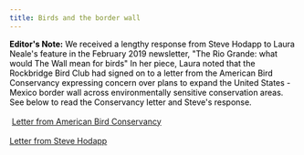 ```yaml
---
title: Birds and the border wall
---
```

<div class="paragraph"><strong style="color:rgb(0, 0, 0)">Editor's Note:</strong><span style="color:rgb(0, 0, 0)">&nbsp;We received a lengthy response from Steve Hodapp to Laura Neale's feature in the February 2019 newsletter, "The Rio Grande: what would The Wall mean for birds" In her piece, Laura noted that the Rockbridge Bird Club had signed on to a letter from the American Bird Conservancy expressing concern over plans to expand the United States - Mexico border wall across environmentally sensitive conservation areas. See below to read the Conservancy letter and Steve's response.<br /><br />&nbsp;<a href="/uploads/2/6/7/8/26780846/abc_letter_2.pdf">Letter from American Bird Conservancy</a><br /><br /><a href="/uploads/2/6/7/8/26780846/hodapp_letter.pdf">Letter from Steve Hodapp</a></span></div>
